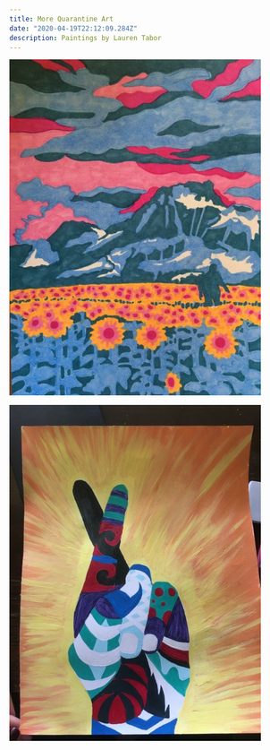 ```yaml
---
title: More Quarantine Art
date: "2020-04-19T22:12:09.284Z"
description: Paintings by Lauren Tabor
---
```


![flowers](flowers.jpeg)

![peace](peace.jpeg)


